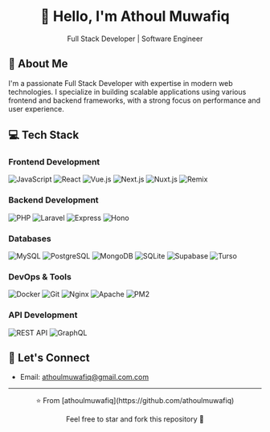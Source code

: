<div align="center">
  <h1>👋 Hello, I'm Athoul Muwafiq</h1>
  <p>Full Stack Developer | Software Engineer</p>
</div>

## 🚀 About Me
I'm a passionate Full Stack Developer with expertise in modern web technologies. I specialize in building scalable applications using various frontend and backend frameworks, with a strong focus on performance and user experience.

## 💻 Tech Stack

### Frontend Development
![JavaScript](https://img.shields.io/badge/-JavaScript-F7DF1E?style=flat-square&logo=javascript&logoColor=black)
![React](https://img.shields.io/badge/-React-61DAFB?style=flat-square&logo=react&logoColor=black)
![Vue.js](https://img.shields.io/badge/-Vue.js-4FC08D?style=flat-square&logo=vue.js&logoColor=white)
![Next.js](https://img.shields.io/badge/-Next.js-000000?style=flat-square&logo=next.js&logoColor=white)
![Nuxt.js](https://img.shields.io/badge/-Nuxt.js-00DC82?style=flat-square&logo=nuxt.js&logoColor=white)
![Remix](https://img.shields.io/badge/-Remix-000000?style=flat-square&logo=remix&logoColor=white)

### Backend Development
![PHP](https://img.shields.io/badge/-PHP-777BB4?style=flat-square&logo=php&logoColor=white)
![Laravel](https://img.shields.io/badge/-Laravel-FF2D20?style=flat-square&logo=laravel&logoColor=white)
![Express](https://img.shields.io/badge/-Express-000000?style=flat-square&logo=express&logoColor=white)
![Hono](https://img.shields.io/badge/-Hono-FF0000?style=flat-square&logoColor=white)

### Databases
![MySQL](https://img.shields.io/badge/-MySQL-4479A1?style=flat-square&logo=mysql&logoColor=white)
![PostgreSQL](https://img.shields.io/badge/-PostgreSQL-336791?style=flat-square&logo=postgresql&logoColor=white)
![MongoDB](https://img.shields.io/badge/-MongoDB-47A248?style=flat-square&logo=mongodb&logoColor=white)
![SQLite](https://img.shields.io/badge/-SQLite-003B57?style=flat-square&logo=sqlite&logoColor=white)
![Supabase](https://img.shields.io/badge/-Supabase-3ECF8E?style=flat-square&logo=supabase&logoColor=white)
![Turso](https://img.shields.io/badge/-Turso-4A4A55?style=flat-square&logoColor=white)

### DevOps & Tools
![Docker](https://img.shields.io/badge/-Docker-2496ED?style=flat-square&logo=docker&logoColor=white)
![Git](https://img.shields.io/badge/-Git-F05032?style=flat-square&logo=git&logoColor=white)
![Nginx](https://img.shields.io/badge/-Nginx-009639?style=flat-square&logo=nginx&logoColor=white)
![Apache](https://img.shields.io/badge/-Apache-D22128?style=flat-square&logo=apache&logoColor=white)
![PM2](https://img.shields.io/badge/-PM2-2B037A?style=flat-square&logo=pm2&logoColor=white)

### API Development
![REST API](https://img.shields.io/badge/-REST%20API-FF6C37?style=flat-square&logoColor=white)
![GraphQL](https://img.shields.io/badge/-GraphQL-E10098?style=flat-square&logo=graphql&logoColor=white)


## 🤝 Let's Connect
- Email: athoulmuwafiq@gmail.com.com


---
<div align="center">
  <p>⭐️ From [athoulmuwafiq](https://github.com/athoulmuwafiq)</p>
  <p>Feel free to star and fork this repository 🌟</p>
</div>
